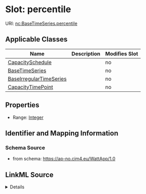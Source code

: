 # Slot: percentile

URI: [nc:BaseTimeSeries.percentile](https://cim4.eu/ns/nc#BaseTimeSeries.percentile)



<!-- no inheritance hierarchy -->




## Applicable Classes

| Name | Description | Modifies Slot |
| --- | --- | --- |
[CapacitySchedule](CapacitySchedule.md) |  |  no  |
[BaseTimeSeries](BaseTimeSeries.md) |  |  no  |
[BaseIrregularTimeSeries](BaseIrregularTimeSeries.md) |  |  no  |
[CapacityTimePoint](CapacityTimePoint.md) |  |  no  |







## Properties

* Range: [Integer](Integer.md)





## Identifier and Mapping Information







### Schema Source


* from schema: https://ap-no.cim4.eu/WattApp/1.0




## LinkML Source

<details>
```yaml
name: percentile
description: ''
from_schema: https://ap-no.cim4.eu/WattApp/1.0
slot_uri: nc:BaseTimeSeries.percentile
alias: percentile
owner: BaseTimeSeries
domain_of:
- BaseTimeSeries
range: integer
minimum_cardinality: 0
maximum_cardinality: 1

```
</details>